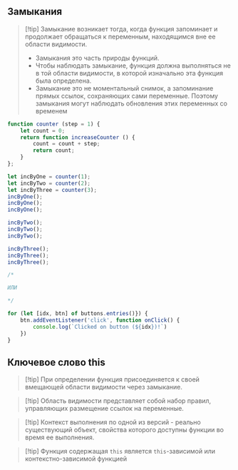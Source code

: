 ## Замыкания

>[!tip] Замыкание возникает тогда, когда функция запоминает и продолжает обращаться к переменным, находящимся вне ее области видимости.
>* Замыкания это часть природы функций.
>* Чтобы наблюдать замыкание, функция должна выполняться не в той области видимости, в которой изначально эта функция была определена.
>* Замыкание это не моментальный снимок, а запоминание прямых ссылок, сохраняющих сами переменные. Поэтому замыкания могут наблюдать обновления этих переменных со временем

```js
function counter (step = 1) {
    let count = 0;
    return function increaseCounter () {
        count = count + step;
        return count;
    }
};

let incByOne = counter(1);
let incByTwo = counter(2);
let incByThree = counter(3);
incByOne();
incByOne();
incByOne();

incByTwo();
incByTwo();
incByTwo();

incByThree();
incByThree();
incByThree();

/*

ИЛИ

*/

for (let [idx, btn] of buttons.entries()}) {
    btn.addEventListener('click', function onClick() {
        console.log(`Clicked on button (${idx})!`)
    })
}
```

## Ключевое слово this

>[!tip] При определении функция присоединяется к своей вмещающей области видимости через замыкание.

>[!tip] Область видимости представляет собой набор правил, управляющих размещение ссылок на переменные.

>[!tip] Контекст выполнения по одной из версий - реально существующий объект, свойства которого доступны функции во время ее выполнения.

>[!tip] Функция содержащая `this` является `this`-зависимой или контекстно-зависимой функцией

